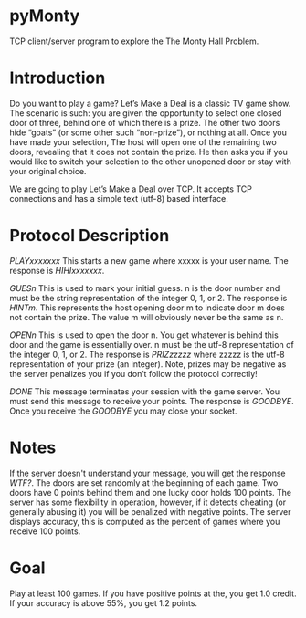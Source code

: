 # pyMonty
TCP client/server program to explore the The Monty Hall Problem.

# Introduction
Do you want to play a game? Let’s Make a Deal is a classic TV game show.  The scenario is such: you are given the opportunity to select one closed door of three, behind one of which there is a prize. The other two doors hide “goats” (or some other such “non-prize”), or nothing at all. Once you have made your selection, The host will open one of the remaining two doors, revealing that it does not contain the prize. He then asks you if you would like to switch your selection to the other unopened door or stay with your original choice.

We are going to play Let’s Make a Deal over TCP. It accepts TCP connections and has a simple text (utf-8) based interface.

# Protocol Description
*PLAYxxxxxxx*
This starts a new game where xxxxx is your user name.
The response is *HIHIxxxxxxx*.

*GUESn*
This is used to mark your initial guess. n is the door number and must be the string representation of the integer 0, 1, or 2.
The response is *HINTm*. This represents the host opening door m to indicate door m does not contain the prize. The value m will obviously never be the same as n.

*OPENn*
This is used to open the door n. You get whatever is behind this door and the game is essentially over. n must be the utf-8 representation of the integer 0, 1, or 2.
The response is *PRIZzzzzz* where zzzzz is the utf-8 representation of your prize (an integer). Note, prizes may be negative as the server penalizes you if you don’t follow the protocol correctly!

*DONE*
This message terminates your session with the game server. You must send this message to receive your points.
The response is *GOODBYE*. Once you receive the *GOODBYE* you may close your socket.

# Notes
If the server doesn't understand your message, you will get the response *WTF?*.
The doors are set randomly at the beginning of each game. Two doors have 0 points behind them and one lucky door holds 100 points.
The server has some flexibility in operation, however, if it detects cheating (or generally abusing it) you will be penalized with negative points.
The server displays accuracy, this is computed as the percent of games where you receive 100 points.

# Goal
Play at least 100 games. If you have positive points at the, you get 1.0 credit. If your accuracy is above 55%, you get 1.2 points.
